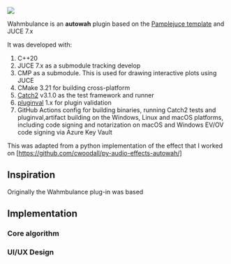 [![](https://github.com/cwoodall/wahmbulance/workflows/Pamplejuce/badge.svg)](https://github.com/cwoodall/wahmbulance/actions)

Wahmbulance is an **autowah** plugin based on the [Pamplejuce template]() and JUCE 7.x

It was developed with:

1. C++20
2. JUCE 7.x as a submodule tracking develop
3. CMP as a submodule. This is used for drawing interactive plots using JUCE 
4. CMake 3.21 for building cross-platform
5. [Catch2](https://github.com/catchorg/Catch2) v3.1.0 as the test framework and runner
6. [pluginval](http://github.com/tracktion/pluginval) 1.x for plugin validation  
7. GitHub Actions config for building binaries, running Catch2 tests and pluginval,artifact building on the Windows, Linux and macOS platforms, including code signing and notarization on macOS and Windows EV/OV code signing via Azure Key Vault

This was adapted from a python implementation of the effect that I worked on [https://github.com/cwoodall/py-audio-effects-autowah/]
## Inspiration

Originally the Wahmbulance plug-in was based 

## Implementation

### Core algorithm

### UI/UX Design


